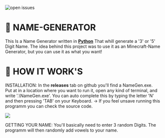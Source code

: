 ![open issues](https://img.shields.io/github/issues/AspirinMaquzo/Name-Gen)

# 🍣 NAME-GENERATOR  
This Is a  Name Generator written in **[Python]("https://www.python.org/")** That whill generate a '3' or '5' Digit Name.
The idea behind this project was to use it as an Minecraft-Name Generator, but you can use it as what you want!

# 🍙 HOW IT WORK'S
INSTALLATION:
In the **releases** tab on github you'll find a NameGen.exe. Put at in a location where you want to run it, open any kind of terminal, and write '.\NameGen.exe'. You can auto complete this by typing the letter 'N' and then pressing 'TAB' on your Keyboard.
-> If you feel unsave running this programm you can check the source code.

![]("https://gyazo.com/3029253502b6c264c402936fc0b16445")

GETTING YOUR NAME:
You'll basically need to enter 3 random Digits. The programm will then randomly add vowels to your name.
